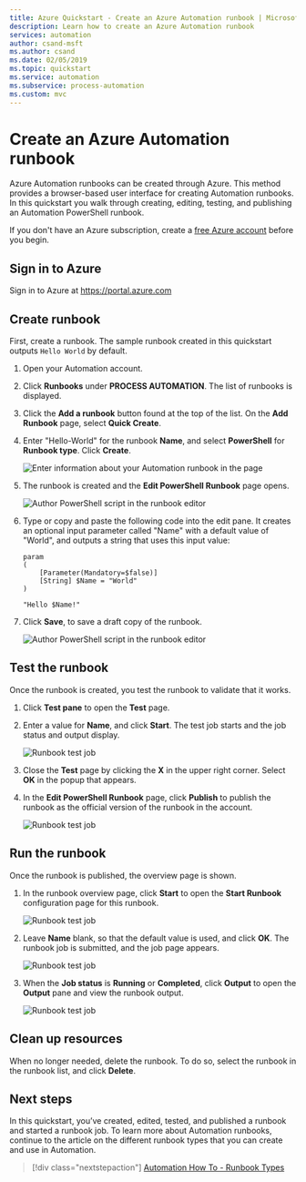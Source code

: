 ```yaml
---
title: Azure Quickstart - Create an Azure Automation runbook | Microsoft Docs
description: Learn how to create an Azure Automation runbook
services: automation
author: csand-msft
ms.author: csand
ms.date: 02/05/2019
ms.topic: quickstart
ms.service: automation
ms.subservice: process-automation
ms.custom: mvc
---
```


# Create an Azure Automation runbook

Azure Automation runbooks can be created through Azure. This method provides a browser-based user interface for creating Automation runbooks. In this quickstart you walk through creating, editing, testing, and publishing an Automation PowerShell runbook.

If you don't have an Azure subscription, create a [free Azure account](https://azure.microsoft.com/free/?WT.mc_id=A261C142F) before you begin.

## Sign in to Azure

Sign in to Azure at https://portal.azure.com

## Create runbook

First, create a runbook. The sample runbook created in this quickstart outputs `Hello World` by default.

1. Open your Automation account.

1. Click **Runbooks** under **PROCESS AUTOMATION**. The list of runbooks is displayed.

1. Click the **Add a runbook** button found at the top of the list. On the **Add Runbook** page, select **Quick Create**.

1. Enter "Hello-World" for the runbook **Name**, and select **PowerShell** for **Runbook type**. Click **Create**.

   ![Enter information about your Automation runbook in the page](./media/automation-quickstart-create-runbook/automation-create-runbook-configure.png)

1. The runbook is created and the **Edit PowerShell Runbook** page opens.

    ![Author PowerShell script in the runbook editor](./media/automation-quickstart-create-runbook/automation-edit-runbook-empty.png)

1. Type or copy and paste the following code into the edit pane. It creates an optional input parameter called "Name" with a default value of "World", and outputs a string that uses this input value:

   ```powershell-interactive
   param
   (
       [Parameter(Mandatory=$false)]
       [String] $Name = "World"
   )

   "Hello $Name!"
   ```

1. Click **Save**, to save a draft copy of the runbook.

    ![Author PowerShell script in the runbook editor](./media/automation-quickstart-create-runbook/automation-edit-runbook.png)

## Test the runbook

Once the runbook is created, you test the runbook to validate that it works.

1. Click **Test pane** to open the **Test** page.

1. Enter a value for **Name**, and click **Start**. The test job starts and the job status and output display.

    ![Runbook test job](./media/automation-quickstart-create-runbook/automation-test-runbook.png)

1. Close the **Test** page by clicking the **X** in the upper right corner. Select **OK** in the popup that appears.

1. In the **Edit PowerShell Runbook** page, click **Publish** to publish the runbook as the official version of the runbook in the account.

   ![Runbook test job](./media/automation-quickstart-create-runbook/automation-hello-world-runbook-job.png)

## Run the runbook

Once the runbook is published, the overview page is shown.

1. In the runbook overview page, click **Start** to open the **Start Runbook** configuration page for this runbook.

   ![Runbook test job](./media/automation-quickstart-create-runbook/automation-hello-world-runbook-start.png)

1. Leave **Name** blank, so that the default value is used, and click **OK**. The runbook job is submitted, and the job page appears.

   ![Runbook test job](./media/automation-quickstart-create-runbook/automation-job-page.png)

1. When the **Job status** is **Running** or **Completed**, click **Output** to open the **Output** pane and view the runbook output.

   ![Runbook test job](./media/automation-quickstart-create-runbook/automation-hello-world-runbook-job-output.png)

## Clean up resources

When no longer needed, delete the runbook. To do so, select the runbook in the runbook list, and click **Delete**.

## Next steps

In this quickstart, you’ve created, edited, tested, and published a runbook and started a runbook job. To learn more about Automation runbooks, continue to the article on the different runbook types that you can create and use in Automation.

> [!div class="nextstepaction"]
> [Automation How To - Runbook Types](./automation-runbook-types.md)
